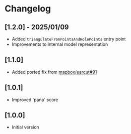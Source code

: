 # Changelog

## [1.2.0] - 2025/01/09

- Added `triangulateFromPointsAndHolePoints` entry point
- Improvements to internal model representation

## [1.1.0]

- Added ported fix from [mapbox/earcut#91](https://github.com/mapbox/earcut/pull/91)

## [1.0.1]

- Improved 'pana' score

## [1.0.0]

- Initial version
